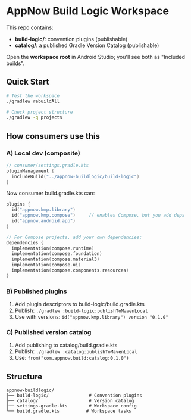 # AppNow Build Logic Workspace

This repo contains:
- **build-logic/**: convention plugins (publishable)
- **catalog/**: a published Gradle Version Catalog (publishable)

Open the **workspace root** in Android Studio; you'll see both as "Included builds".

## Quick Start

```bash
# Test the workspace
./gradlew rebuildAll

# Check project structure  
./gradlew -q projects
```

## How consumers use this

### A) Local dev (composite)
```kotlin
// consumer/settings.gradle.kts
pluginManagement {
  includeBuild("../appnow-buildlogic/build-logic")
}
```

Now consumer build.gradle.kts can:
```kotlin
plugins {
  id("appnow.kmp.library")
  id("appnow.kmp.compose")     // enables Compose, but you add deps
  id("appnow.android.app")
}

// For Compose projects, add your own dependencies:
dependencies {
  implementation(compose.runtime)
  implementation(compose.foundation)
  implementation(compose.material3)
  implementation(compose.ui)
  implementation(compose.components.resources)
}
```

### B) Published plugins
1. Add plugin descriptors to build-logic/build.gradle.kts
2. Publish: `./gradlew :build-logic:publishToMavenLocal`
3. Use with versions: `id("appnow.kmp.library") version "0.1.0"`

### C) Published version catalog
1. Add publishing to catalog/build.gradle.kts 
2. Publish: `./gradlew :catalog:publishToMavenLocal`
3. Use: `from("com.appnow.build:catalog:0.1.0")`

## Structure
```
appnow-buildlogic/
├── build-logic/               # Convention plugins
├── catalog/                   # Version catalog
├── settings.gradle.kts        # Workspace config
└── build.gradle.kts          # Workspace tasks
```
